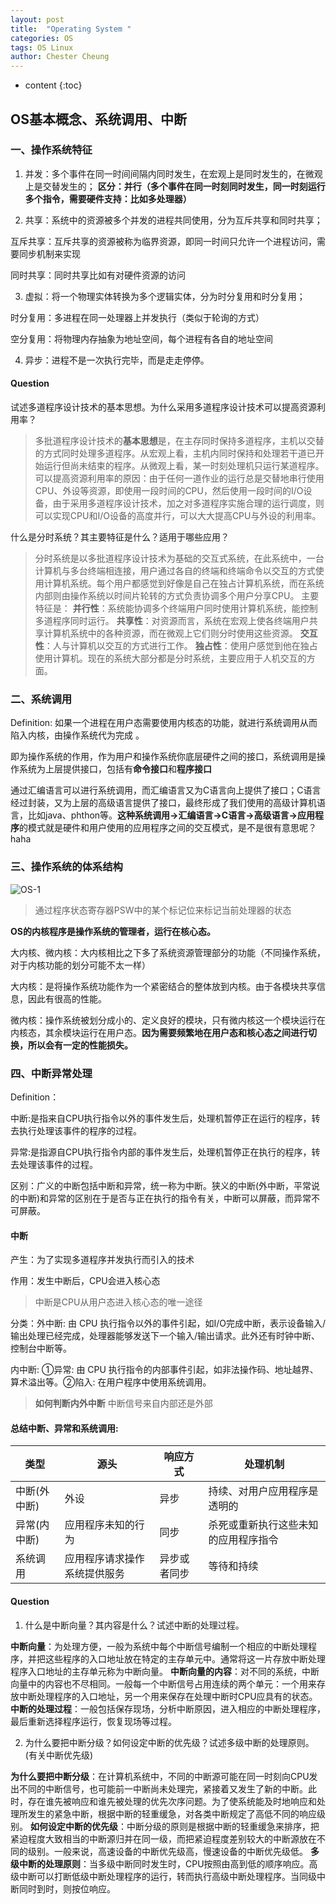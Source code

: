 ```yaml
---
layout: post
title:  "Operating System "
categories: OS
tags: OS Linux
author: Chester Cheung
---
```


* content
{:toc}


## OS基本概念、系统调用、中断

### 一、操作系统特征

1. 并发：多个事件在同一时间间隔内同时发生，在宏观上是同时发生的，在微观上是交替发生的；
**区分：并行（多个事件在同一时刻同时发生，同一时刻运行多个指令，需要硬件支持：比如多处理器）**






2. 共享：系统中的资源被多个并发的进程共同使用，分为互斥共享和同时共享；

互斥共享：互斥共享的资源被称为临界资源，即同一时间只允许一个进程访问，需要同步机制来实现

同时共享：同时共享比如有对硬件资源的访问

3. 虚拟：将一个物理实体转换为多个逻辑实体，分为时分复用和时分复用；

时分复用：多进程在同一处理器上并发执行（类似于轮询的方式）

空分复用：将物理内存抽象为地址空间，每个进程有各自的地址空间

4. 异步：进程不是一次执行完毕，而是走走停停。

#### Question

试述多道程序设计技术的基本思想。为什么采用多道程序设计技术可以提高资源利用率？

> 多批道程序设计技术的**基本思想**是，在主存同时保持多道程序，主机以交替的方式同时处理多道程序。从宏观上看，主机内同时保持和处理若干道已开始运行但尚未结束的程序。从微观上看，某一时刻处理机只运行某道程序。 可以提高资源利用率的原因：由于任何一道作业的运行总是交替地串行使用CPU、外设等资源，即使用一段时间的CPU，然后使用一段时间的I/O设备，由于采用多道程序设计技术，加之对多道程序实施合理的运行调度，则可以实现CPU和I/O设备的高度并行，可以大大提高CPU与外设的利用率。

什么是分时系统？其主要特征是什么？适用于哪些应用？

> 分时系统是以多批道程序设计技术为基础的交互式系统，在此系统中，一台计算机与多台终端相连接，用户通过各自的终端和终端命令以交互的方式使用计算机系统。每个用户都感觉到好像是自己在独占计算机系统，而在系统内部则由操作系统以时间片轮转的方式负责协调多个用户分享CPU。 主要特征是： 
**并行性**：系统能协调多个终端用户同时使用计算机系统，能控制多道程序同时运行。
**共享性**：对资源而言，系统在宏观上使各终端用户共享计算机系统中的各种资源，而在微观上它们则分时使用这些资源。
**交互性**：人与计算机以交互的方式进行工作。 
**独占性**：使用户感觉到他在独占使用计算机。现在的系统大部分都是分时系统，主要应用于人机交互的方面。

### 二、系统调用

Definition: 如果一个进程在用户态需要使用内核态的功能，就进行系统调用从而陷入内核，由操作系统代为完成 。

即为操作系统的作用，作为用户和操作系统你底层硬件之间的接口，系统调用是操作系统为上层提供接口，包括有**命令接口**和**程序接口**

通过汇编语言可以进行系统调用，而汇编语言又为C语言向上提供了接口；C语言经过封装，又为上层的高级语言提供了接口，最终形成了我们使用的高级计算机语言，比如java、phthon等。**这种系统调用->汇编语言->C语言->高级语言->应用程序**的模式就是硬件和用户使用的应用程序之间的交互模式，是不是很有意思呢？haha

### 三、操作系统的体系结构

![OS-1](https://zhychestercheung.github.io/photos/OS-1.png)

> 通过程序状态寄存器PSW中的某个标记位来标记当前处理器的状态

**OS的内核程序是操作系统的管理者，运行在核心态。**

大内核、微内核：大内核相比之下多了系统资源管理部分的功能（不同操作系统，对于内核功能的划分可能不太一样）

大内核：是将操作系统功能作为一个紧密结合的整体放到内核。由于各模块共享信息，因此有很高的性能。

微内核：操作系统被划分成小的、定义良好的模块，只有微内核这一个模块运行在内核态，其余模块运行在用户态。**因为需要频繁地在用户态和核心态之间进行切换，所以会有一定的性能损失。**

### 四、中断异常处理

Definition：

中断:是指来自CPU执行指令以外的事件发生后，处理机暂停正在运行的程序，转去执行处理该事件的程序的过程。

异常:是指源自CPU执行指令内部的事件发生后，处理机暂停正在执行的程序，转去处理该事件的过程。

区别：广义的中断包括中断和异常，统一称为中断。狭义的中断(外中断，平常说的中断)和异常的区别在于是否与正在执行的指令有关，中断可以屏蔽，而异常不可屏蔽。

#### 中断

产生：为了实现多道程序并发执行而引入的技术

作用：发生中断后，CPU会进入核心态

> 中断是CPU从用户态进入核心态的唯一途径

分类：外中断: 由 CPU 执行指令以外的事件引起，如I/O完成中断，表示设备输入/输出处理已经完成，处理器能够发送下一个输入/输出请求。此外还有时钟中断、控制台中断等。

内中断: ①异常: 由 CPU 执行指令的内部事件引起，如非法操作码、地址越界、算术溢出等。②陷入: 在用户程序中使用系统调用。

> **如何判断内外中断**
中断信号来自内部还是外部

#### 总结中断、异常和系统调用: 

|类型|源头|响应方式|处理机制|
|--|--|--|--|
|中断(外中断)|外设|异步|持续、对用户应用程序是透明的|
|异常(内中断)|应用程序未知的行为|同步|杀死或重新执行这些未知的应用程序指令|
|系统调用|应用程序请求操作系统提供服务|异步或者同步|等待和持续|


#### Question

1. 什么是中断向量？其内容是什么？试述中断的处理过程。

**中断向量**：为处理方便，一般为系统中每个中断信号编制一个相应的中断处理程序，并把这些程序的入口地址放在特定的主存单元中。通常将这一片存放中断处理程序入口地址的主存单元称为中断向量。 **中断向量的内容**：对不同的系统，中断向量中的内容也不尽相同。一般每一个中断信号占用连续的两个单元：一个用来存放中断处理程序的入口地址，另一个用来保存在处理中断时CPU应具有的状态。 **中断的处理过程**：一般包括保存现场，分析中断原因，进入相应的中断处理程序，最后重新选择程序运行，恢复现场等过程。

2. 为什么要把中断分级？如何设定中断的优先级？试述多级中断的处理原则。 (有关中断优先级)

**为什么要把中断分级**：在计算机系统中，不同的中断源可能在同一时刻向CPU发出不同的中断信号，也可能前一中断尚未处理完，紧接着又发生了新的中断。此时，存在谁先被响应和谁先被处理的优先次序问题。为了使系统能及时地响应和处理所发生的紧急中断，根据中断的轻重缓急，对各类中断规定了高低不同的响应级别。 **如何设定中断的优先级**：中断分级的原则是根据中断的轻重缓急来排序，把紧迫程度大致相当的中断源归并在同一级，而把紧迫程度差别较大的中断源放在不同的级别。一般来说，高速设备的中断优先级高，慢速设备的中断优先级低。 **多级中断的处理原则**：当多级中断同时发生时，CPU按照由高到低的顺序响应。高级中断可以打断低级中断处理程序的运行，转而执行高级中断处理程序。当同级中断同时到时，则按位响应。
